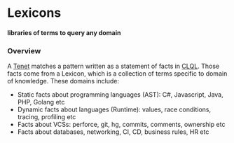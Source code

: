 # Lexicons
#### libraries of terms to query any domain  
 
### Overview

A [Tenet](/tenet) matches a pattern written as a statement of facts in [CLQL](/clql). Those facts come from a Lexicon, which is a collection of terms specific to domain of knowledge. These domains include:
 
- Static facts about programming languages (AST): C#, Javascript, Java, PHP, Golang etc
- Dynamic facts about languages (Runtime): values, race conditions, tracing, profiling etc
- Facts about VCSs: perforce, git, hg, commits, comments, ownership etc
- Facts about databases, networking, CI, CD, business rules, HR etc